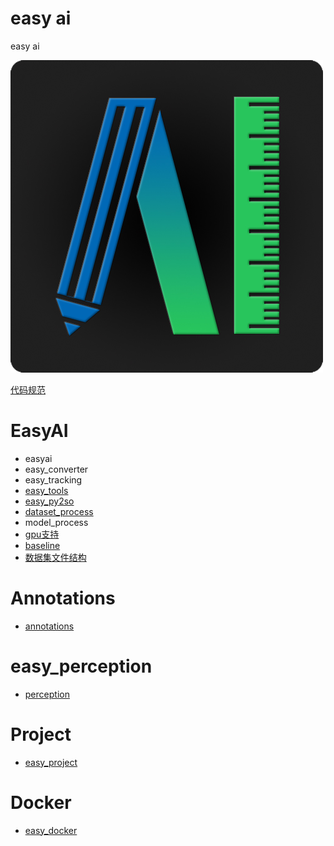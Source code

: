 # easy ai
easy ai

![logo](./logo.png)

[代码规范](http://www.imooc.com/article/19184?block_id=tuijian_wz#child_5_1)

# EasyAI
  * easyai
  * easy_converter
  * easy_tracking
  * [easy_tools](./docs/tools_README.md)
  * [easy_py2so](./docs/py2so_README.md)
  * [dataset_process](./docs/dataset_README.md)
  * model_process
  * [gpu支持](./docs/gpu支持列表.md)
  * [baseline](./docs/开发数据集及模型baseline.md)
  * [数据集文件结构](./docs/数据集文件结构.md)

# Annotations
  * [annotations](https://github.com/MiniBullLab/easy_sample_mark)
  
# easy_perception
 * [perception](https://github.com/MiniBullLab/easy_perception)

# Project
* [easy_project](https://github.com/MiniBullLab/easy_project)

# Docker
* [easy_docker](https://github.com/MiniBullLab/easy_docker)

